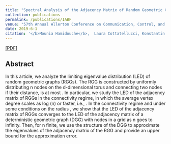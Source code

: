 ```yaml
---
title: "Spectral Analysis of the Adjacency Matrix of Random Geometric Graphs"
collection: publications
permalink: /publications/IABF
venue: "57th Annual Allerton Conference on Communication, Control, and Computing, Sep. 2019, Illinois, USA. "
date: 2019-6-1
citation: '</b>Mounia Hamidouche</b>,  Laura Cottatellucci, Konstantin Avrachenkov'
---
```


[[PDF]](https://mouniahamidouche.github.io/files/SAAMRGG.pdf)

## Abstract
In this article, we analyze the limiting eigenvalue distribution (LED) of random geometric graphs (RGGs). The RGG is constructed by uniformly distributing n nodes on the d-dimensional torus  and connecting two nodes if their distance,  is at most . In particular, we study the LED of the adjacency matrix of RGGs in the connectivity regime, in which the average vertex degree scales as log (n) or faster, i.e., . In the connectivity regime and under some conditions on the radius , we show that the LED of the adjacency matrix of RGGs converges to the LED of the adjacency matrix of a deterministic geometric graph (DGG) with nodes in a grid as n goes to infinity. Then, for n finite, we use the structure of the DGG to approximate the eigenvalues of the adjacency matrix of the RGG and provide an upper bound for the approximation error.